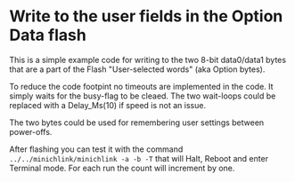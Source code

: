 # Write to the user fields in the Option Data flash

This is a simple example code for writing to the two 8-bit data0/data1 bytes that are a part of the Flash "User-selected words" (aka Option bytes).

To reduce the code footpint no timeouts are implemented in the code. It simply waits for the busy-flag to be cleaed. The two wait-loops could be replaced with a Delay_Ms(10) if speed is not an issue.

The two bytes could be used for remembering user settings between power-offs.

After flashing you can test it with the command
`../../minichlink/minichlink -a -b -T` 
that will Halt, Reboot and enter Terminal mode. For each run the count will increment by one.
